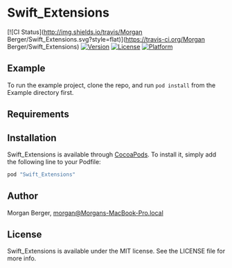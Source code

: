 # Swift_Extensions

[![CI Status](http://img.shields.io/travis/Morgan Berger/Swift_Extensions.svg?style=flat)](https://travis-ci.org/Morgan Berger/Swift_Extensions)
[![Version](https://img.shields.io/cocoapods/v/Swift_Extensions.svg?style=flat)](http://cocoapods.org/pods/Swift_Extensions)
[![License](https://img.shields.io/cocoapods/l/Swift_Extensions.svg?style=flat)](http://cocoapods.org/pods/Swift_Extensions)
[![Platform](https://img.shields.io/cocoapods/p/Swift_Extensions.svg?style=flat)](http://cocoapods.org/pods/Swift_Extensions)

## Example

To run the example project, clone the repo, and run `pod install` from the Example directory first.

## Requirements

## Installation

Swift_Extensions is available through [CocoaPods](http://cocoapods.org). To install
it, simply add the following line to your Podfile:

```ruby
pod "Swift_Extensions"
```

## Author

Morgan Berger, morgan@Morgans-MacBook-Pro.local

## License

Swift_Extensions is available under the MIT license. See the LICENSE file for more info.
